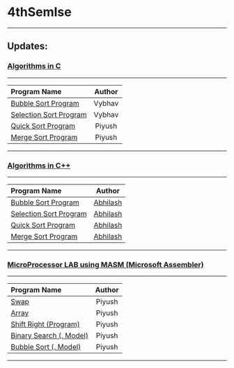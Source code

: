 # 4thSemIse
----------
## Updates:
### [Algorithms in C](https://github.com/piyush97/4thSemIse/tree/master/Algorithm%20Lab%20Programs%20C)
-----

| Program Name | Author |
|:-------|:------:|
| [Bubble Sort Program](https://github.com/piyush97/4thSemIse/blob/master/Algorithm%20Lab%20Programs%20C/BubbleSort.c) | Vybhav|
[Selection Sort Program](https://github.com/piyush97/4thSemIse/blob/master/Algorithm%20Lab%20Programs%20C/SelectionSort.c)|Vybhav|
[Quick Sort Program](https://github.com/piyush97/4thSemIse/blob/master/Algorithm%20Lab%20Programs%20C/QuickSort.c)|Piyush|
[Merge Sort Program](https://github.com/piyush97/4thSemIse/blob/master/Algorithm%20Lab%20Programs%20C/MergeSort.c)|Piyush|

-----------
### [Algorithms in C++](https://github.com/piyush97/4thSemIse/tree/master/Algorithm%20Lab%20Programs%20C%2B%2B)
-----
| Program Name | Author |
|:-------|:------:|
[Bubble Sort Program](https://github.com/piyush97/4thSemIse/blob/master/Algorithm%20Lab%20Programs%20C%2B%2B/BubbleSort.cpp)|[Abhilash](https://github.com/abhilash1in)|
[Selection Sort Program](https://github.com/piyush97/4thSemIse/blob/master/Algorithm%20Lab%20Programs%20C%2B%2B/SelectionSort.cpp)|[Abhilash](https://github.com/abhilash1in)|
[Quick Sort Program](https://github.com/piyush97/4thSemIse/blob/master/Algorithm%20Lab%20Programs%20C%2B%2B/QuickSort.CPP)|[Abhilash](https://github.com/abhilash1in)|
[Merge Sort Program](https://github.com/piyush97/4thSemIse/blob/master/Algorithm%20Lab%20Programs%20C%2B%2B/Merge.cpp)|[Abhilash](https://github.com/abhilash1in)|

-----------------
### [MicroProcessor LAB using MASM (Microsoft Assembler)](https://github.com/piyush97/4thSemIse/tree/master/MicroProcessor%20Lab%20Programs)
----------------
| Program Name | Author |
|:-------|:------:|
[Swap](https://github.com/piyush97/4thSemIse/blob/master/MicroProcessor%20Lab%20Programs/swap.asm)|Piyush|
[Array](https://github.com/piyush97/4thSemIse/blob/master/MicroProcessor%20Lab%20Programs/array.asm)|Piyush|
[Shift Right (Program)](https://github.com/piyush97/4thSemIse/blob/master/MicroProcessor%20Lab%20Programs/ShiftRight.asm)|Piyush|
[Binary Search (. Model)](https://github.com/piyush97/4thSemIse/blob/master/MicroProcessor%20Lab%20Programs/BINARY%20SEARCH%20(dot%20Model)%20.asm)|Piyush|
[Bubble Sort (. Model)](https://github.com/piyush97/4thSemIse/blob/master/MicroProcessor%20Lab%20Programs/Bubble%20Sort%20(dot%20model).asm)|Piyush|

-----------------
